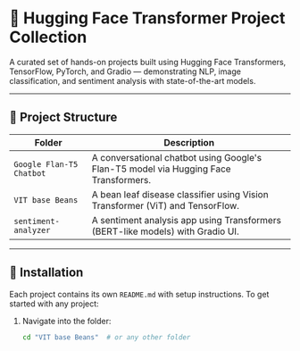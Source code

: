 # 🤖 Hugging Face Transformer Project Collection

A curated set of hands-on projects built using Hugging Face Transformers, TensorFlow, PyTorch, and Gradio — demonstrating NLP, image classification, and sentiment analysis with state-of-the-art models.

---

## 📁 Project Structure

| Folder                | Description                                                   |
|------------------------|---------------------------------------------------------------|
| `Google Flan-T5 Chatbot` | A conversational chatbot using Google's Flan-T5 model via Hugging Face Transformers. |
| `VIT base Beans`        | A bean leaf disease classifier using Vision Transformer (ViT) and TensorFlow. |
| `sentiment-analyzer`    | A sentiment analysis app using Transformers (BERT-like models) with Gradio UI. |

---

## 🔧 Installation

Each project contains its own `README.md` with setup instructions. To get started with any project:

1. Navigate into the folder:
   ```bash
   cd "VIT base Beans"  # or any other folder
